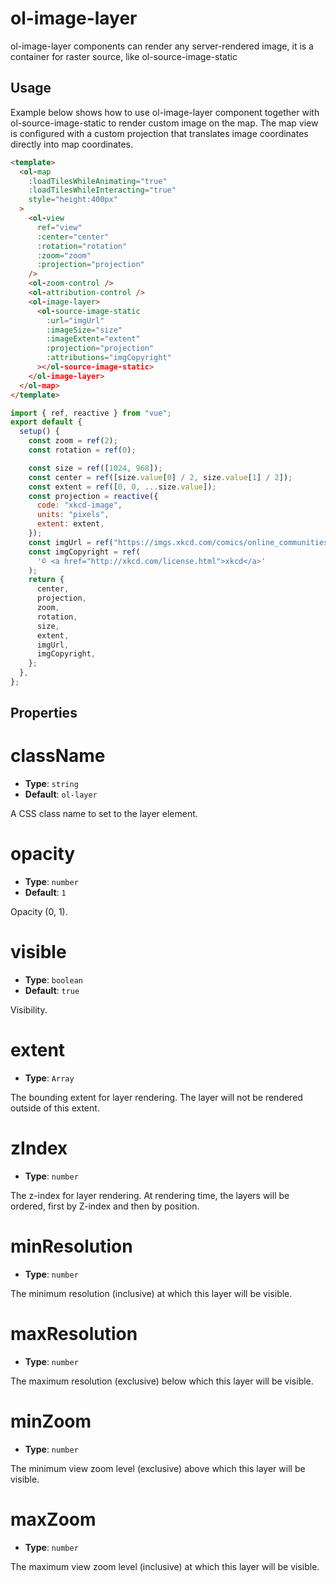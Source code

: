 # ol-image-layer

ol-image-layer components can render any server-rendered image, it is a container for raster source, like ol-source-image-static

<script setup>
import ImageLayerDemo from "@demos/ImageLayerDemo.vue"
</script>

<ClientOnly>
<ImageLayerDemo />
</ClientOnly>

## Usage

Example below shows how to use ol-image-layer component together with ol-source-image-static to render custom image on the map. The map view is configured with a custom projection that translates image coordinates directly into map coordinates.

```html
<template>
  <ol-map
    :loadTilesWhileAnimating="true"
    :loadTilesWhileInteracting="true"
    style="height:400px"
  >
    <ol-view
      ref="view"
      :center="center"
      :rotation="rotation"
      :zoom="zoom"
      :projection="projection"
    />
    <ol-zoom-control />
    <ol-attribution-control />
    <ol-image-layer>
      <ol-source-image-static
        :url="imgUrl"
        :imageSize="size"
        :imageExtent="extent"
        :projection="projection"
        :attributions="imgCopyright"
      ></ol-source-image-static>
    </ol-image-layer>
  </ol-map>
</template>
```

```js
import { ref, reactive } from "vue";
export default {
  setup() {
    const zoom = ref(2);
    const rotation = ref(0);

    const size = ref([1024, 968]);
    const center = ref([size.value[0] / 2, size.value[1] / 2]);
    const extent = ref([0, 0, ...size.value]);
    const projection = reactive({
      code: "xkcd-image",
      units: "pixels",
      extent: extent,
    });
    const imgUrl = ref("https://imgs.xkcd.com/comics/online_communities.png");
    const imgCopyright = ref(
      '© <a href="http://xkcd.com/license.html">xkcd</a>'
    );
    return {
      center,
      projection,
      zoom,
      rotation,
      size,
      extent,
      imgUrl,
      imgCopyright,
    };
  },
};
```

## Properties

# className

- **Type**: `string`
- **Default**: `ol-layer`

A CSS class name to set to the layer element.

# opacity

- **Type**: `number `
- **Default**: `1`

Opacity (0, 1).

# visible

- **Type**: `boolean  `
- **Default**: `true`

Visibility.

# extent

- **Type**: `Array`

The bounding extent for layer rendering. The layer will not be rendered outside of this extent.

# zIndex

- **Type**: `number`

The z-index for layer rendering. At rendering time, the layers will be ordered, first by Z-index and then by position.

# minResolution

- **Type**: `number`

The minimum resolution (inclusive) at which this layer will be visible.

# maxResolution

- **Type**: `number`

The maximum resolution (exclusive) below which this layer will be visible.

# minZoom

- **Type**: `number`

The minimum view zoom level (exclusive) above which this layer will be visible.

# maxZoom

- **Type**: `number`

The maximum view zoom level (inclusive) at which this layer will be visible.
